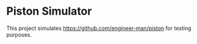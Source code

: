 # Piston Simulator

This project simulates https://github.com/engineer-man/piston for testing purposes.
